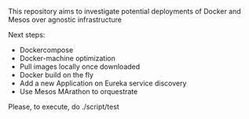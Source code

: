 This repository aims to investigate potential deployments of Docker and Mesos over agnostic infrastructure

Next steps:
* Dockercompose
* Docker-machine optimization
* Pull images locally once downloaded
* Docker build on the fly
* Add a new Application on Eureka service discovery
* Use Mesos MArathon to orquestrate

Please, to execute, do ./script/test


